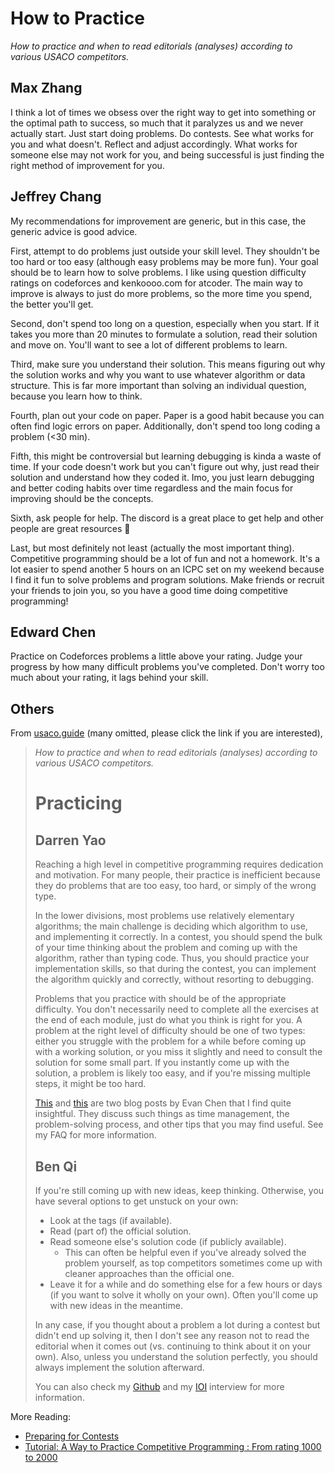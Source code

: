 # How to Practice

*How to practice and when to read editorials (analyses) according to various USACO competitors.*

## Max Zhang

I think a lot of times we obsess over the right way to get into something or the optimal path to success, so much that it paralyzes us and we never actually start. Just start doing problems. Do contests. See what works for you and what doesn't. Reflect and adjust accordingly. What works for someone else may not work for you, and being successful is just finding the right method of improvement for you.

## Jeffrey Chang

My recommendations for improvement are generic, but in this case, the generic advice is good advice.

First, attempt to do problems just outside your skill level. They shouldn't be too hard or too easy (although easy problems may be more fun). Your goal should be to learn how to solve problems. I like using question difficulty ratings on codeforces and kenkoooo.com for atcoder. The main way to improve is always to just do more problems, so the more time you spend, the better you'll get.

Second, don't spend too long on a question, especially when you start. If it takes you more than 20 minutes to formulate a solution, read their solution and move on. You'll want to see a lot of different problems to learn.

Third, make sure you understand their solution. This means figuring out why the solution works and why you want to use whatever algorithm or data structure. This is far more important than solving an individual question, because you learn how to think.

Fourth, plan out your code on paper. Paper is a good habit because you can often find logic errors on paper. Additionally, don't spend too long coding a problem (<30 min).

Fifth, this might be controversial but learning debugging is kinda a waste of time. If your code doesn't work but you can't figure out why, just read their solution and understand how they coded it. Imo, you just learn debugging and better coding habits over time regardless and the main focus for improving should be the concepts.

Sixth, ask people for help. The discord is a great place to get help and other people are great resources 🙂

Last, but most definitely not least (actually the most important thing). Competitive programming should be a lot of fun and not a homework. It's a lot easier to spend another 5 hours on an ICPC set on my weekend because I find it fun to solve problems and program solutions. Make friends or recruit your friends to join you, so you have a good time doing competitive programming!

## Edward Chen

Practice on Codeforces problems a little above your rating. Judge your progress by how many difficult problems you've completed. Don't worry too much about your rating, it lags behind your skill.

## Others

From [usaco.guide](https://usaco.guide/general/practicing?lang=cpp) (many omitted, please click the link if you are interested),

> *How to practice and when to read editorials (analyses) according to various USACO competitors.*
>
> # Practicing
> ## Darren Yao
> 
> Reaching a high level in competitive programming requires dedication and motivation. For many people, their practice is inefficient because they do problems that are too easy, too hard, or simply of the wrong type.
>
>In the lower divisions, most problems use relatively elementary algorithms; the main challenge is deciding which algorithm to use, and implementing it correctly. In a contest, you should spend the bulk of your time thinking about the problem and coming up with the algorithm, rather than typing code. Thus, you should practice your implementation skills, so that during the contest, you can implement the algorithm quickly and correctly, without resorting to debugging.
>
>Problems that you practice with should be of the appropriate difficulty. You don't necessarily need to complete all the exercises at the end of each module, just do what you think is right for you. A problem at the right level of difficulty should be one of two types: either you struggle with the problem for a while before coming up with a working solution, or you miss it slightly and need to consult the solution for some small part. If you instantly come up with the solution, a problem is likely too easy, and if you're missing multiple steps, it might be too hard.
>
>[This](https://web.evanchen.cc/faq-raqs.html) and [this](https://blog.evanchen.cc/2019/01/31/math-contest-platitudes-v3/) are two blog posts by Evan Chen that I find quite insightful. They discuss such things as time management, the problem-solving process, and other tips that you may find useful. See my FAQ for more information.
>
> ## Ben Qi
> If you're still coming up with new ideas, keep thinking. Otherwise, you have several options to get unstuck on your own:
> 
> - Look at the tags (if available).
> - Read (part of) the official solution.
> - Read someone else's solution code (if publicly available).
>   - This can often be helpful even if you've already solved the problem yourself, as top competitors sometimes come up with cleaner approaches than the official one.
> - Leave it for a while and do something else for a few hours or days (if you want to solve it wholly on your own). Often you'll come up with new ideas in the meantime.
> 
> In any case, if you thought about a problem a lot during a contest but didn't end up solving it, then I don't see any reason not to read the editorial when it comes out (vs. continuing to think about it on your own). Also, unless you understand the solution perfectly, you should always implement the solution afterward.
> 
> You can also check my [Github](https://github.com/bqi343/cp-notebook/blob/master/Resources/Solving%20Problems.md) and my [IOI](https://ioinformatics.org/interview/interview-benjamin-qi/27?event=july-2020) interview for more information.



More Reading:
- [Preparing for Contests](https://aryansh.gitbook.io/informatics-notes/usaco-specific/preparing-for-contests)
- [Tutorial: A Way to Practice Competitive Programming : From rating 1000 to 2000](https://codeforces.com/blog/entry/53341)
